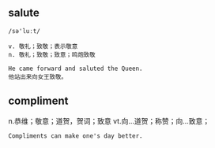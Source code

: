 ## salute
```
/sə'luːt/

v. 敬礼；致敬；表示敬意
n. 敬礼；致敬；致意；鸣炮致敬

He came forward and saluted the Queen.
他站出来向女王致敬。
```

## compliment
n.恭维；敬意；道贺，贺词；致意
vt.向…道贺；称赞；向…致意；
```
Compliments can make one's day better.
```